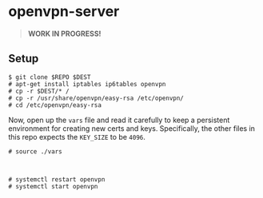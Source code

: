 # openvpn-server

> **WORK IN PROGRESS!**

## Setup

    $ git clone $REPO $DEST
    # apt-get install iptables ip6tables openvpn
    # cp -r $DEST/* /
    # cp -r /usr/share/openvpn/easy-rsa /etc/openvpn/
    # cd /etc/openvpn/easy-rsa
    
Now, open up the `vars` file and read it carefully to keep a persistent environment for creating new certs and keys. Specifically, the other files in this repo expects the `KEY_SIZE` to be `4096`.
    
    # source ./vars
    
    
    
    # systemctl restart openvpn
    # systemctl start openvpn
